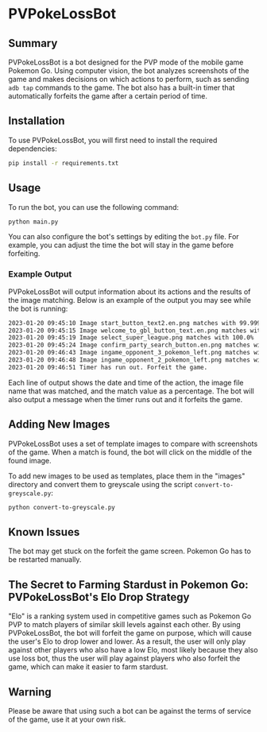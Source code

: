 # PVPokeLossBot

## Summary

PVPokeLossBot is a bot designed for the PVP mode of the mobile game Pokemon Go.
Using computer vision, the bot analyzes screenshots of the game and makes decisions on which actions to perform, such as sending `adb tap` commands to the game.
The bot also has a built-in timer that automatically forfeits the game after a certain period of time.

## Installation

To use PVPokeLossBot, you will first need to install the required dependencies:

``` bash
pip install -r requirements.txt
```

## Usage

To run the bot, you can use the following command:

``` bash
python main.py
```

You can also configure the bot's settings by editing the `bot.py` file.
For example, you can adjust the time the bot will stay in the game before forfeiting.

### Example Output

PVPokeLossBot will output information about its actions and the results of the image matching.
Below is an example of the output you may see while the bot is running:

``` bash
2023-01-20 09:45:10 Image start_button_text2.en.png matches with 99.99927282333374%
2023-01-20 09:45:15 Image welcome_to_gbl_button_text.en.png matches with 100.0%
2023-01-20 09:45:19 Image select_super_league.png matches with 100.0%
2023-01-20 09:45:24 Image confirm_party_search_button.en.png matches with 99.99873638153076%
2023-01-20 09:46:43 Image ingame_opponent_3_pokemon_left.png matches with 99.86531138420105%
2023-01-20 09:46:48 Image ingame_opponent_2_pokemon_left.png matches with 99.82503652572632%
2023-01-20 09:46:51 Timer has run out. Forfeit the game.
```

Each line of output shows the date and time of the action, the image file name that was matched, and the match value as a percentage.
The bot will also output a message when the timer runs out and it forfeits the game.

## Adding New Images

PVPokeLossBot uses a set of template images to compare with screenshots of the game.
When a match is found, the bot will click on the middle of the found image.

To add new images to be used as templates, place them in the "images" directory and convert them to greyscale using the script `convert-to-greyscale.py`:

``` bash
python convert-to-greyscale.py
```

## Known Issues

The bot may get stuck on the forfeit the game screen.
Pokemon Go has to be restarted manually.

## The Secret to Farming Stardust in Pokemon Go: PVPokeLossBot's Elo Drop Strategy

"Elo" is a ranking system used in competitive games such as Pokemon Go PVP to match players of similar skill levels against each other.
By using PVPokeLossBot, the bot will forfeit the game on purpose, which will cause the user's Elo to drop lower and lower.
As a result, the user will only play against other players who also have a low Elo, most likely because they also use loss bot, thus the user will play against players who also forfeit the game, which can make it easier to farm stardust.

## Warning

Please be aware that using such a bot can be against the terms of service of the game, use it at your own risk.
